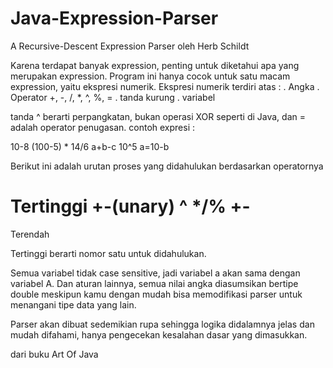 Java-Expression-Parser
======================

A Recursive-Descent Expression Parser
oleh Herb Schildt

Karena terdapat banyak expression, penting untuk diketahui apa yang merupakan expression. Program ini hanya cocok untuk satu macam expression, yaitu ekspresi numerik. Ekspresi numerik terdiri atas :
. Angka
. Operator +, -, /, *, ^, %, =
. tanda kurung
. variabel

tanda ^ berarti perpangkatan, bukan operasi XOR seperti di Java, dan = adalah operator penugasan. contoh expresi :

10-8
(100-5) * 14/6
a+b-c
10^5
a=10-b

Berikut ini adalah urutan proses yang didahulukan berdasarkan operatornya

Tertinggi
+-(unary)
^
*/%
+-
=
Terendah

Tertinggi berarti nomor satu untuk didahulukan.

Semua variabel tidak case sensitive, jadi variabel a akan sama dengan variabel A. Dan aturan lainnya, semua nilai angka diasumsikan bertipe double meskipun kamu dengan mudah bisa memodifikasi parser untuk menangani tipe data yang lain.

Parser akan dibuat sedemikian rupa sehingga logika didalamnya jelas dan mudah difahami, hanya pengecekan kesalahan dasar yang dimasukkan.

dari buku Art Of Java

